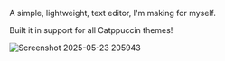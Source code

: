 A simple, lightweight, text editor, I'm making for myself.

Built it in support for all Catppuccin themes! 

![Screenshot 2025-05-23 205943](https://github.com/user-attachments/assets/7ebb0b78-c43f-4564-bce2-5f87c41cae43)
